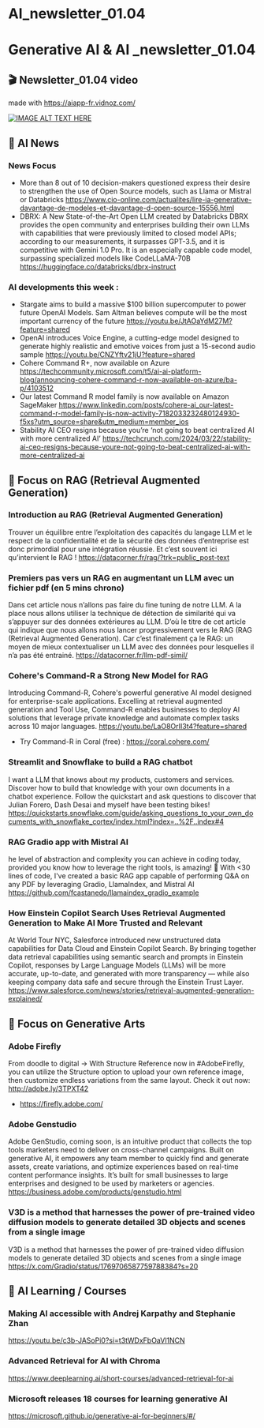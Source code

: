 # AI_newsletter_01.04

# Generative AI & AI _newsletter_01.04

## 🎬 Newsletter_01.04 video 
made with https://aiapp-fr.vidnoz.com/ 

[![IMAGE ALT TEXT HERE](https://img.youtube.com/vi/pOikckudOow/0.jpg)](https://www.youtube.com/watch?v=pOikckudOow)


## 🚀  AI News 

### News Focus 
- More than 8 out of 10 decision-makers questioned express their desire to strengthen the use of Open Source models, such as Llama or Mistral or Databricks 
https://www.cio-online.com/actualites/lire-ia-generative-davantage-de-modeles-et-davantage-d-open-source-15556.html
- DBRX: A New State-of-the-Art Open LLM created by Databricks
DBRX provides the open community and enterprises building their own LLMs with capabilities that were previously limited to closed model APIs; according to our measurements, it surpasses GPT-3.5, and it is competitive with Gemini 1.0 Pro. It is an especially capable code model, surpassing specialized models like CodeLLaMA-70B
https://huggingface.co/databricks/dbrx-instruct  

### AI developments this week :
-  Stargate aims to build a massive $100 billion supercomputer to power future OpenAI Models. Sam Altman believes compute will be the most important currency of the future https://youtu.be/JtAOaYdM27M?feature=shared
- OpenAI introduces Voice Engine, a cutting-edge model designed to generate highly realistic and emotive voices from just a 15-second audio sample https://youtu.be/CNZYftv21jU?feature=shared
- Cohere Command R+, now available on Azure https://techcommunity.microsoft.com/t5/ai-ai-platform-blog/announcing-cohere-command-r-now-available-on-azure/ba-p/4103512
- Our latest Command R model family is now available on Amazon SageMaker https://www.linkedin.com/posts/cohere-ai_our-latest-command-r-model-family-is-now-activity-7182033232480124930-f5xs?utm_source=share&utm_medium=member_ios
- Stability AI CEO resigns because you’re ‘not going to beat centralized AI with more centralized AI’ https://techcrunch.com/2024/03/22/stability-ai-ceo-resigns-because-youre-not-going-to-beat-centralized-ai-with-more-centralized-ai


## 🎯 Focus on RAG (Retrieval Augmented Generation)

### Introduction au RAG (Retrieval Augmented Generation)
Trouver un équilibre entre l’exploitation des capacités du langage LLM et le respect de la confidentialité et de la sécurité des données d’entreprise est donc primordial pour une intégration réussie. Et c’est souvent ici qu’intervient le RAG !
https://datacorner.fr/rag/?trk=public_post-text

### Premiers pas vers un RAG en augmentant un LLM avec un fichier pdf (en 5 mins chrono)
Dans cet article nous n’allons pas faire du fine tuning de notre LLM. A la place nous allons utiliser la technique de détection de similarité qui va s’appuyer sur des données extérieures au LLM. D’où le titre de cet article qui indique que nous allons nous lancer progressivement vers le RAG (RAG (Retrieval Augmented Generation). Car c’est finalement ça le RAG: un moyen de mieux contextualiser un LLM avec des données pour lesquelles il n’a pas été entrainé.
https://datacorner.fr/llm-pdf-simil/

### Cohere's Command-R a Strong New Model for RAG
Introducing Command-R, Cohere's powerful generative AI model designed for enterprise-scale applications. Excelling at retrieval augmented generation and Tool Use, Command-R enables businesses to deploy AI solutions that leverage private knowledge and automate complex tasks across 10 major languages.
https://youtu.be/LaO8OrII3t4?feature=shared
- Try Command-R in Coral (free) : https://coral.cohere.com/

### Streamlit and Snowflake to build a RAG chatbot 
I want a LLM that knows about my products, customers and services. Discover how to build that knowledge with your own documents in a chatbot experience. Follow the quickstart and ask questions to discover that Julian Forero, Dash Desai and myself have been testing bikes!
https://quickstarts.snowflake.com/guide/asking_questions_to_your_own_documents_with_snowflake_cortex/index.html?index=..%2F..index#4

### RAG Gradio app with Mistral AI 
he level of abstraction and complexity you can achieve in coding today, provided you know how to leverage the right tools, is amazing! 🚀 
With  <30 lines of code, I've created a basic RAG app capable of performing Q&A on any PDF by leveraging Gradio, LlamaIndex, and Mistral AI 
https://github.com/fcastanedo/llamaindex_gradio_example

### How Einstein Copilot Search Uses Retrieval Augmented Generation to Make AI More Trusted and Relevant
At World Tour NYC, Salesforce introduced new unstructured data capabilities for Data Cloud and Einstein Copilot Search. By bringing together data retrieval capabilities using semantic search and prompts in Einstein Copilot, responses by Large Language Models (LLMs) will be more accurate, up-to-date, and generated with more transparency — while also keeping company data safe and secure through the Einstein Trust Layer.
https://www.salesforce.com/news/stories/retrieval-augmented-generation-explained/


## 🎯 Focus on Generative Arts 

### Adobe Firefly 
From doodle to digital -> With Structure Reference now in #AdobeFirefly, you can utilize the Structure option to upload your own reference image, then customize endless variations from the same layout. Check it out now: http://adobe.ly/3TPXT42
- https://firefly.adobe.com/ 

### Adobe Genstudio 
Adobe GenStudio, coming soon, is an intuitive product that collects the top tools marketers need to deliver on cross-channel campaigns. Built on generative AI, it empowers any team member to quickly find and generate assets, create variations, and optimize experiences based on real-time content performance insights. It’s built for small businesses to large enterprises and designed to be used by marketers or agencies.
https://business.adobe.com/products/genstudio.html


### V3D is a method that harnesses the power of pre-trained video diffusion models to generate detailed 3D objects and scenes from a single image
V3D is a method that harnesses the power of pre-trained video diffusion models to generate detailed 3D objects and scenes from a single image
https://x.com/Gradio/status/1769706587759788384?s=20


## 📖 AI Learning / Courses 

### Making AI accessible with Andrej Karpathy and Stephanie Zhan
https://youtu.be/c3b-JASoPi0?si=t3tWDxFbOaVl1NCN


### Advanced Retrieval for AI with Chroma
https://www.deeplearning.ai/short-courses/advanced-retrieval-for-ai


### Microsoft releases 18 courses for learning generative AI
https://microsoft.github.io/generative-ai-for-beginners/#/

